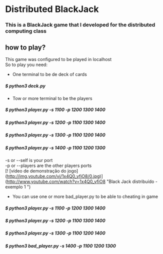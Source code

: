 # Distributed BlackJack
### This is a BlackJack game that I developed for the distributed computing class

## how to play?
 This game was configured to be played in localhost  
 So to play you need:  
* One terminal to be de deck of cards  
##### $ python3 deck.py  
 *  Tow or more terminal to be the players  
##### $ python3 player.py -s 1100 -p 1200 1300 1400  
##### $ python3 player.py -s 1200 -p 1100 1300 1400  
##### $ python3 player.py -s 1300 -p 1100 1200 1400  
##### $ python3 player.py -s 1400 -p 1100 1200 1300    
  -s or --self is your port  
-p or --players are the other players ports    
[! [vídeo de demonstração do jogo] (http://img.youtube.com/vi/1x4Q0_yfiO8/0.jpg)] (http://www.youtube.com/watch?v=1x4Q0_yfiO8 "Black Jack distribuído - exemplo 1 ")

    
 * You can use one or more bad_player.py to be able to cheating in game  
##### $ python3 player.py -s 1100 -p 1200 1300 1400  
##### $ python3 player.py -s 1200 -p 1100 1300 1400  
##### $ python3 player.py -s 1300 -p 1100 1200 1400  
##### $ python3 bad_player.py -s 1400 -p 1100 1200 1300  
